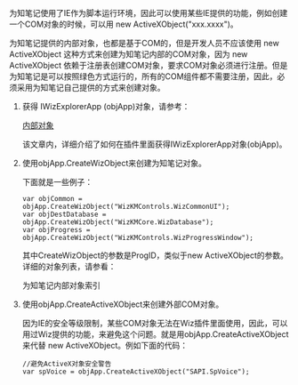 为知笔记使用了IE作为脚本运行环境，因此可以使用某些IE提供的功能，例如创建一个COM对象的时候，可以用 new ActiveXObject("xxx.xxxx")。

为知笔记提供的内部对象，也都是基于COM的，但是开发人员不应该使用 new ActiveXObject 这种方式来创建为知笔记内部的COM对象，因为 new ActiveXObject 依赖于注册表创建COM对象，要求COM对象必须进行注册。但是为知笔记是可以按照绿色方式运行的，所有的COM组件都不需要注册，因此，必须采用为知笔记自己提供的方式来创建对象。

1. 获得 IWizExplorerApp (objApp)对象，请参考：

    [内部对象](./course/inner-object.md)

    该文章内，详细介绍了如何在插件里面获得IWizExplorerApp对象(objApp)。

1. 使用objApp.CreateWizObject来创建为知笔记对象。

    下面就是一些例子：

    ```
    var objCommon = objApp.CreateWizObject("WizKMControls.WizCommonUI");
    var objDestDatabase = objApp.CreateWizObject("WizKMCore.WizDatabase");
    var objProgress = objApp.CreateWizObject("WizKMControls.WizProgressWindow");
    ```

    其中CreateWizObject的参数是ProgID，类似于new ActiveXObject的参数。详细的对象列表，请参看：

    为知笔记内部对象索引

1. 使用objApp.CreateActiveXObject来创建外部COM对象。

    因为IE的安全等级限制，某些COM对象无法在Wiz插件里面使用，因此，可以用过Wiz提供的功能，来避免这个问题。就是用objApp.CreateActiveXObject 来代替 new ActiveXObject。例如下面的代码：

    ```
    //避免ActiveX对象安全警告
    var spVoice = objApp.CreateActiveXObject("SAPI.SpVoice");
    ```
